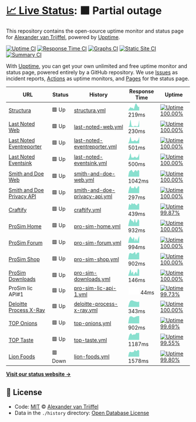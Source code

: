 # [📈 Live Status](https://structura.ws): <!--live status--> **🟧 Partial outage**

This repository contains the open-source uptime monitor and status page for [Alexander van Trijffel](https://structura.ws), powered by [Upptime](https://github.com/upptime/upptime).

[![Uptime CI](https://github.com/koj-co/upptime/workflows/Uptime%20CI/badge.svg)](https://github.com/koj-co/upptime/actions?query=workflow%3A%22Uptime+CI%22)
[![Response Time CI](https://github.com/koj-co/upptime/workflows/Response%20Time%20CI/badge.svg)](https://github.com/koj-co/upptime/actions?query=workflow%3A%22Response+Time+CI%22)
[![Graphs CI](https://github.com/koj-co/upptime/workflows/Graphs%20CI/badge.svg)](https://github.com/koj-co/upptime/actions?query=workflow%3A%22Graphs+CI%22)
[![Static Site CI](https://github.com/koj-co/upptime/workflows/Static%20Site%20CI/badge.svg)](https://github.com/koj-co/upptime/actions?query=workflow%3A%22Static+Site+CI%22)
[![Summary CI](https://github.com/koj-co/upptime/workflows/Summary%20CI/badge.svg)](https://github.com/koj-co/upptime/actions?query=workflow%3A%22Summary+CI%22)

With [Upptime](https://upptime.js.org), you can get your own unlimited and free uptime monitor and status page, powered entirely by a GitHub repository. We use [Issues](https://github.com/alexandervantrijffel/upptimemonitoring/issues) as incident reports, [Actions](https://github.com/alexandervantrijffel/upptimemonitoring/actions) as uptime monitors, and [Pages](https://structura.ws) for the status page.

<!--start: status pages-->
<!-- This summary is generated by Upptime (https://github.com/upptime/upptime) -->
<!-- Do not edit this manually, your changes will be overwritten -->

| URL                                                                                 | Status  | History                                                                                                                                         | Response Time                                                                                  | Uptime                                                                                                                                                                                                                                                                                           |
| ----------------------------------------------------------------------------------- | ------- | ----------------------------------------------------------------------------------------------------------------------------------------------- | ---------------------------------------------------------------------------------------------- | ------------------------------------------------------------------------------------------------------------------------------------------------------------------------------------------------------------------------------------------------------------------------------------------------ |
| [Structura](https://structura.ws)                                                   | 🟩 Up   | [structura.yml](https://github.com/alexandervantrijffel/upptimemonitoring/commits/master/history/structura.yml)                                 | <img alt="Response time graph" src="./graphs/structura.png" height="20"> 219ms                 | [![Uptime 100.00%](https://img.shields.io/endpoint?url=https%3A%2F%2Fraw.githubusercontent.com%2Falexandervantrijffel%2Fupptimemonitoring%2Fmaster%2Fapi%2Fstructura%2Fuptime.json)](https://alexandervantrijffel.github.io/upptimemonitoring/history/structura)                                 |
| [Last Noted Web](https://lastnoted.com)                                             | 🟩 Up   | [last-noted-web.yml](https://github.com/alexandervantrijffel/upptimemonitoring/commits/master/history/last-noted-web.yml)                       | <img alt="Response time graph" src="./graphs/last-noted-web.png" height="20"> 230ms            | [![Uptime 100.00%](https://img.shields.io/endpoint?url=https%3A%2F%2Fraw.githubusercontent.com%2Falexandervantrijffel%2Fupptimemonitoring%2Fmaster%2Fapi%2Flast-noted-web%2Fuptime.json)](https://alexandervantrijffel.github.io/upptimemonitoring/history/last-noted-web)                       |
| [Last Noted Eventreporter](https://lastnoted.com/eventreporter)                     | 🟩 Up   | [last-noted-eventreporter.yml](https://github.com/alexandervantrijffel/upptimemonitoring/commits/master/history/last-noted-eventreporter.yml)   | <img alt="Response time graph" src="./graphs/last-noted-eventreporter.png" height="20"> 501ms  | [![Uptime 100.00%](https://img.shields.io/endpoint?url=https%3A%2F%2Fraw.githubusercontent.com%2Falexandervantrijffel%2Fupptimemonitoring%2Fmaster%2Fapi%2Flast-noted-eventreporter%2Fuptime.json)](https://alexandervantrijffel.github.io/upptimemonitoring/history/last-noted-eventreporter)   |
| [Last Noted Eventsink](https://lastnoted.com/eventsink)                             | 🟩 Up   | [last-noted-eventsink.yml](https://github.com/alexandervantrijffel/upptimemonitoring/commits/master/history/last-noted-eventsink.yml)           | <img alt="Response time graph" src="./graphs/last-noted-eventsink.png" height="20"> 500ms      | [![Uptime 100.00%](https://img.shields.io/endpoint?url=https%3A%2F%2Fraw.githubusercontent.com%2Falexandervantrijffel%2Fupptimemonitoring%2Fmaster%2Fapi%2Flast-noted-eventsink%2Fuptime.json)](https://alexandervantrijffel.github.io/upptimemonitoring/history/last-noted-eventsink)           |
| [Smith and Doe Web](https://www.smithanddoe.com)                                    | 🟩 Up   | [smith-and-doe-web.yml](https://github.com/alexandervantrijffel/upptimemonitoring/commits/master/history/smith-and-doe-web.yml)                 | <img alt="Response time graph" src="./graphs/smith-and-doe-web.png" height="20"> 1042ms        | [![Uptime 100.00%](https://img.shields.io/endpoint?url=https%3A%2F%2Fraw.githubusercontent.com%2Falexandervantrijffel%2Fupptimemonitoring%2Fmaster%2Fapi%2Fsmith-and-doe-web%2Fuptime.json)](https://alexandervantrijffel.github.io/upptimemonitoring/history/smith-and-doe-web)                 |
| [Smith and Doe Privacy API](https://www.smithanddoe.com/privacy/API/QuickScanModel) | 🟩 Up   | [smith-and-doe-privacy-api.yml](https://github.com/alexandervantrijffel/upptimemonitoring/commits/master/history/smith-and-doe-privacy-api.yml) | <img alt="Response time graph" src="./graphs/smith-and-doe-privacy-api.png" height="20"> 297ms | [![Uptime 100.00%](https://img.shields.io/endpoint?url=https%3A%2F%2Fraw.githubusercontent.com%2Falexandervantrijffel%2Fupptimemonitoring%2Fmaster%2Fapi%2Fsmith-and-doe-privacy-api%2Fuptime.json)](https://alexandervantrijffel.github.io/upptimemonitoring/history/smith-and-doe-privacy-api) |
| [Craftify](https://craftify.nl)                                                     | 🟩 Up   | [craftify.yml](https://github.com/alexandervantrijffel/upptimemonitoring/commits/master/history/craftify.yml)                                   | <img alt="Response time graph" src="./graphs/craftify.png" height="20"> 439ms                  | [![Uptime 99.87%](https://img.shields.io/endpoint?url=https%3A%2F%2Fraw.githubusercontent.com%2Falexandervantrijffel%2Fupptimemonitoring%2Fmaster%2Fapi%2Fcraftify%2Fuptime.json)](https://alexandervantrijffel.github.io/upptimemonitoring/history/craftify)                                    |
| [ProSim Home](https://prosim-ar.com)                                                | 🟩 Up   | [pro-sim-home.yml](https://github.com/alexandervantrijffel/upptimemonitoring/commits/master/history/pro-sim-home.yml)                           | <img alt="Response time graph" src="./graphs/pro-sim-home.png" height="20"> 932ms              | [![Uptime 100.00%](https://img.shields.io/endpoint?url=https%3A%2F%2Fraw.githubusercontent.com%2Falexandervantrijffel%2Fupptimemonitoring%2Fmaster%2Fapi%2Fpro-sim-home%2Fuptime.json)](https://alexandervantrijffel.github.io/upptimemonitoring/history/pro-sim-home)                           |
| [ProSim Forum](https://forum.prosim-ar.com)                                         | 🟩 Up   | [pro-sim-forum.yml](https://github.com/alexandervantrijffel/upptimemonitoring/commits/master/history/pro-sim-forum.yml)                         | <img alt="Response time graph" src="./graphs/pro-sim-forum.png" height="20"> 994ms             | [![Uptime 100.00%](https://img.shields.io/endpoint?url=https%3A%2F%2Fraw.githubusercontent.com%2Falexandervantrijffel%2Fupptimemonitoring%2Fmaster%2Fapi%2Fpro-sim-forum%2Fuptime.json)](https://alexandervantrijffel.github.io/upptimemonitoring/history/pro-sim-forum)                         |
| [ProSim Shop](https://shop.prosim-ar.com)                                           | 🟩 Up   | [pro-sim-shop.yml](https://github.com/alexandervantrijffel/upptimemonitoring/commits/master/history/pro-sim-shop.yml)                           | <img alt="Response time graph" src="./graphs/pro-sim-shop.png" height="20"> 902ms              | [![Uptime 100.00%](https://img.shields.io/endpoint?url=https%3A%2F%2Fraw.githubusercontent.com%2Falexandervantrijffel%2Fupptimemonitoring%2Fmaster%2Fapi%2Fpro-sim-shop%2Fuptime.json)](https://alexandervantrijffel.github.io/upptimemonitoring/history/pro-sim-shop)                           |
| [ProSim Downloads](https://cdndl.prosim-ar.com/ProSimB738)                          | 🟩 Up   | [pro-sim-downloads.yml](https://github.com/alexandervantrijffel/upptimemonitoring/commits/master/history/pro-sim-downloads.yml)                 | <img alt="Response time graph" src="./graphs/pro-sim-downloads.png" height="20"> 146ms         | [![Uptime 100.00%](https://img.shields.io/endpoint?url=https%3A%2F%2Fraw.githubusercontent.com%2Falexandervantrijffel%2Fupptimemonitoring%2Fmaster%2Fapi%2Fpro-sim-downloads%2Fuptime.json)](https://alexandervantrijffel.github.io/upptimemonitoring/history/pro-sim-downloads)                 |
| ProSim lic API#1                                                                    | 🟩 Up   | [pro-sim-lic-api-1.yml](https://github.com/alexandervantrijffel/upptimemonitoring/commits/master/history/pro-sim-lic-api-1.yml)                 | <img alt="Response time graph" src="./graphs/pro-sim-lic-api-1.png" height="20"> 44ms          | [![Uptime 99.73%](https://img.shields.io/endpoint?url=https%3A%2F%2Fraw.githubusercontent.com%2Falexandervantrijffel%2Fupptimemonitoring%2Fmaster%2Fapi%2Fpro-sim-lic-api-1%2Fuptime.json)](https://alexandervantrijffel.github.io/upptimemonitoring/history/pro-sim-lic-api-1)                  |
| [Deloitte Process X-Ray](https://processxray.deloitte.com/x/process-x-ray)          | 🟩 Up   | [deloitte-process-x-ray.yml](https://github.com/alexandervantrijffel/upptimemonitoring/commits/master/history/deloitte-process-x-ray.yml)       | <img alt="Response time graph" src="./graphs/deloitte-process-x-ray.png" height="20"> 343ms    | [![Uptime 100.00%](https://img.shields.io/endpoint?url=https%3A%2F%2Fraw.githubusercontent.com%2Falexandervantrijffel%2Fupptimemonitoring%2Fmaster%2Fapi%2Fdeloitte-process-x-ray%2Fuptime.json)](https://alexandervantrijffel.github.io/upptimemonitoring/history/deloitte-process-x-ray)       |
| [TOP Onions](https://www.toponions.com)                                             | 🟩 Up   | [top-onions.yml](https://github.com/alexandervantrijffel/upptimemonitoring/commits/master/history/top-onions.yml)                               | <img alt="Response time graph" src="./graphs/top-onions.png" height="20"> 902ms                | [![Uptime 99.69%](https://img.shields.io/endpoint?url=https%3A%2F%2Fraw.githubusercontent.com%2Falexandervantrijffel%2Fupptimemonitoring%2Fmaster%2Fapi%2Ftop-onions%2Fuptime.json)](https://alexandervantrijffel.github.io/upptimemonitoring/history/top-onions)                                |
| [TOP Taste](https://www.top-taste.com)                                              | 🟩 Up   | [top-taste.yml](https://github.com/alexandervantrijffel/upptimemonitoring/commits/master/history/top-taste.yml)                                 | <img alt="Response time graph" src="./graphs/top-taste.png" height="20"> 1187ms                | [![Uptime 99.55%](https://img.shields.io/endpoint?url=https%3A%2F%2Fraw.githubusercontent.com%2Falexandervantrijffel%2Fupptimemonitoring%2Fmaster%2Fapi%2Ftop-taste%2Fuptime.json)](https://alexandervantrijffel.github.io/upptimemonitoring/history/top-taste)                                  |
| [Lion Foods](https://lionfoods.nl)                                                  | 🟥 Down | [lion-foods.yml](https://github.com/alexandervantrijffel/upptimemonitoring/commits/master/history/lion-foods.yml)                               | <img alt="Response time graph" src="./graphs/lion-foods.png" height="20"> 1578ms               | [![Uptime 99.80%](https://img.shields.io/endpoint?url=https%3A%2F%2Fraw.githubusercontent.com%2Falexandervantrijffel%2Fupptimemonitoring%2Fmaster%2Fapi%2Flion-foods%2Fuptime.json)](https://alexandervantrijffel.github.io/upptimemonitoring/history/lion-foods)                                |

<!--end: status pages-->

[**Visit our status website →**](https://structura.ws)

## 📄 License

- Code: [MIT](./LICENSE) © [Alexander van Trijffel](https://structura.ws)
- Data in the `./history` directory: [Open Database License](https://opendatacommons.org/licenses/odbl/1-0/)

